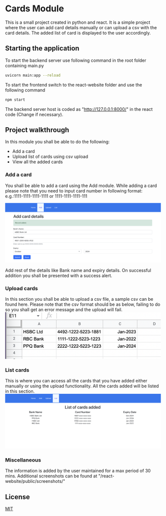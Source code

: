 # Cards Module

This is a small project created in python and react. It is a simple project where the user can add card details manually or can upload a csv with the card details. The added list of card is displayed to the user accordingly.

## Starting the application

To start the backend server use following command in the root folder containing main.py

```bash
uvicorn main:app --reload  
```

To start the frontend switch to the react-website folder and use the following command
```bash
npm start
```

The backend server host is coded as "http://127.0.0.1:8000/" in the react code (Change if necessary).

## Project walkthrough
In this module you shall be able to do the following:
* Add a card
* Upload list of cards using csv upload
* View all the added cards

### Add a card
You shall be able to add a card using the Add module. While adding a card please note that you need to input card number in following format: e.g.:1111-1111-1111-1111 or 1111-1111-1111-111

![Alt text](/react-website/public/screenshots/add-record-added.png?raw=true "")

Add rest of the details like Bank name and expiry details. On successful addition you shall be presented with a success alert.

### Upload cards
In this section you shall be able to upload a csv file, a sample csv can be found here. Please note that the csv format should be as below, failing to do so you shall get an error message and the upload will fail.
![Alt text](/react-website/public/screenshots/csv-sample.png?raw=true "")

### List cards
This is where you can access all the cards that you have added either manually or using the upload functionality. All the cards added will be listed in this section.
![Alt text](/react-website/public/screenshots/list.png?raw=true "")

### Miscellaneous
The information is added by the user maintained for a max period of 30 mins.
Additional screenshots can be found at "/react-website/public/screenshots/"

## License
[MIT](https://choosealicense.com/licenses/mit/)
